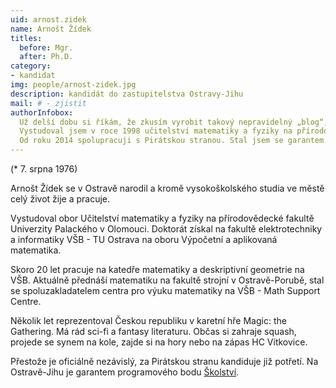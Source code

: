 ```yaml
---
uid: arnost.zidek
name: Arnošt Žídek
titles:
  before: Mgr. 
  after: Ph.D.
category:
- kandidat 
img: people/arnost-zidek.jpg
description: kandidát do zastupitelstva Ostravy-Jihu
mail: # - zjistit
authorInfobox:
  Už delší dobu si říkám, že zkusím vyrobit takový nepravidelný „blog“, kde bych se rád věnoval stavu školství v ČR a psal nejen o jeho aktuálním stavu a bolestech, ale také nějaké názory, nápady a postřehy, co si myslím, že by našemu školství mohlo pomoci do let dalších. V prvé řadě je však žádoucí, abych se představil.<br/><br/>
  Vystudoval jsem v roce 1998 učitelství matematiky a fyziky na přírodovědecké fakultě UP Olomouc. Do práce jsem nastoupil na katedru matematiky a deskriptivní geometrie VŠB-TU Ostrava, kde jsem dodnes. Přednáším a cvičím matematické předměty převážně v prvním ročníku studia, nyní na fakultě strojní (prošel jsem už ale většinu fakult VŠB). Pokud si pod tím chcete něco představit, učím a zkouším prváky základy lineární algebry, dále derivace a integrály a jejich využití a také úvod do diferenciálních rovnic. Mám také nějaké hodiny vyšší matematiky v angličtině (vícerozměrné integrály, soustavy diferenciálních rovnic) pro zahraniční studenty, kteří studují na VŠB. Při práci jsem si dodělal doktorát (Ph.D.) z aplikované matematiky na fakultě elektrotechniky a informatiky VŠB. Spoustu let jsem byl nespokojen se stavem a znalostmi matematiky studentů technické vysoké školy. Proto jsem se v roce 2016 stal spoluzakladatelem centra pro podporu výuky matematiky na VŠB – Math Support Centre, kde se snažíme s kolegy tento neutěšený stav denně řešit.<br/><br/> 
  Od roku 2014 spolupracuji s Pirátskou stranou. Stal jsem se garantem programového bodu Školství v komunálních volbách 2018 v městském obvodu Ostrava-jih, kde většinu života bydlím. Po těchto volbách mě Piráti nominovali za člena komise kulturní a školské v našem obvodu a také komise pro vzdělávání, vědu a výzkum Statutárního města Ostrava. 
---
```


(* 7. srpna 1976) 

Arnošt Žídek se v Ostravě narodil a kromě vysokoškolského studia ve městě celý život žije a pracuje.

Vystudoval obor Učitelství matematiky a fyziky na přírodovědecké fakultě Univerzity Palackého v Olomouci. Doktorát získal na fakultě elektrotechniky a informatiky VŠB - TU Ostrava na oboru Výpočetní a aplikovaná matematika.

Skoro 20 let pracuje na katedře matematiky a deskriptivní geometrie na VŠB. Aktuálně přednáší matematiku na fakultě strojní v Ostravě-Porubě, stal se spoluzakladatelem centra pro výuku matematiky na VŠB - Math Support Centre.

Několik let reprezentoval Českou republiku v karetní hře Magic: the Gathering. Má rád sci-fi a fantasy literaturu. Občas si zahraje squash, projede se synem na kole, zajde si na hory nebo na zápas HC Vítkovice.

Přestože je oficiálně nezávislý, za Pirátskou stranu kandiduje již potřetí.
Na Ostravě-Jihu je garantem programového bodu <a href="{{ 'program/jih2018/skolstvi-jih/' | relative_url }}">Školství</a>.

